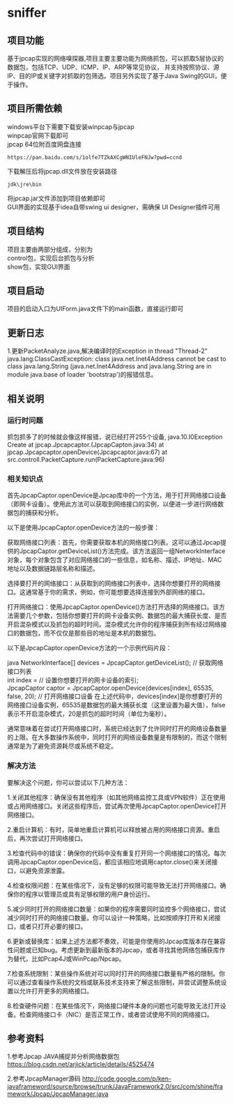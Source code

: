 # sniffer
## 项目功能
基于jpcap实现的网络嗅探器,项目主要主要功能为网络抓包，可以抓取5层协议的数据包，包括TCP、UDP、ICMP、IP、ARP等常见协议，
并支持按照协议、源IP、目的IP或关键字对抓取的包筛选。项目另外实现了基于Java Swing的GUI，便于操作。

## 项目所需依赖
windows平台下需要下载安装winpcap与jpcap \
winpcap官网下载即可 \
jpcap 64位附百度网盘连接
```aidl
https://pan.baidu.com/s/1olfe7TZkAXCgWNIUleFNJw?pwd=ccnd
```
下载解压后将jpcap.dll文件放在安装路径
```aidl
jdk\jre\bin
```
将jpcap.jar文件添加到项目依赖即可 \
GUI界面的实现基于idea自带swing ui designer，需确保 UI Designer插件可用

## 项目结构
项目主要由两部分组成，分别为 \
control包，实现后台抓包与分析 \
show包，实现GUI界面

## 项目启动
项目的启动入口为UIForm.java文件下的main函数，直接运行即可

## 更新日志
1.更新PacketAnalyze.java,解决编译时的Exception in thread "Thread-2" java.lang.ClassCastException: class java.net.Inet4Address cannot be cast to class java.lang.String (java.net.Inet4Address and java.lang.String are in module java.base of loader 'bootstrap')的报错信息。

## 相关说明
### 运行时问题
抓包抓多了的时候就会像这样报错，说已经打开255个设备,
java.10.I0Exception Create 
at jpcap.Jpcapcaptor.<init>(JpcapCapton.java:34)
at jpcap.Jpcapcaptor.openDevice(Jpcapcaptor.java:67) 
at src.controll.PacketCapture.run(PacketCapture.java:96)

### 相关知识点
首先JpcapCaptor.openDevice是Jpcap库中的一个方法，用于打开网络接口设备（即网卡设备）。使用此方法可以获取到网络接口的实例，以便进一步进行网络数据包的捕获和分析。


以下是使用JpcapCaptor.openDevice方法的一般步骤：

获取网络接口列表：首先，你需要获取本机的网络接口列表。这可以通过Jpcap提供的JpcapCaptor.getDeviceList()方法完成。该方法返回一组NetworkInterface对象，每个对象包含了对应网络接口的一些信息，如名称、描述、IP地址、MAC地址以及数据链路层名称和描述。

选择要打开的网络接口：从获取到的网络接口列表中，选择你想要打开的网络接口。这通常基于你的需求，例如，你可能想要选择连接到外部网络的接口。

打开网络接口：使用JpcapCaptor.openDevice()方法打开选择的网络接口。该方法需要几个参数，包括你想要打开的网卡设备实例、数据包的最大捕获长度、是否开启混杂模式以及抓包的超时时间。混杂模式允许你的程序捕获到所有经过网络接口的数据包，而不仅仅是那些目的地址是本机的数据包。

以下是JpcapCaptor.openDevice方法的一个示例代码片段：

java
NetworkInterface[] devices = JpcapCaptor.getDeviceList(); // 获取网络接口列表  
int index = // 设置你想要打开的网卡设备的索引;  
JpcapCaptor captor = JpcapCaptor.openDevice(devices[index], 65535, false, 20); // 打开网络接口设备
在上述代码中，devices[index]是你想要打开的网络接口设备实例，65535是数据包的最大捕获长度（这里设置为最大值），false表示不开启混杂模式，20是抓包的超时时间（单位为毫秒）。

通常意味着在尝试打开网络接口时，系统已经达到了允许同时打开的网络设备数量的上限。在大多数操作系统中，同时打开的网络设备数量是有限制的，而这个限制通常是为了避免资源耗尽或系统不稳定。

### 解决方法
要解决这个问题，你可以尝试以下几种方法：

1.关闭其他程序：确保没有其他程序（如其他网络监控工具或VPN软件）正在使用或占用网络接口。关闭这些程序后，尝试再次使用JpcapCaptor.openDevice打开网络接口。

2.重启计算机：有时，简单地重启计算机可以释放被占用的网络接口资源。重启后，再次尝试打开网络接口。

3.检查代码中的错误：确保你的代码中没有重复打开同一个网络接口的情况。每次调用JpcapCaptor.openDevice后，都应该相应地调用captor.close()来关闭接口，以避免资源泄露。

4.检查权限问题：在某些情况下，没有足够的权限可能导致无法打开网络接口。确保你的程序以管理员或具有足够权限的用户身份运行。

5.减少同时打开的网络接口数量：如果你的程序需要同时监控多个网络接口，尝试减少同时打开的网络接口数量。你可以设计一种策略，比如按顺序打开和关闭接口，或者只打开必要的接口。

6.更新或替换库：如果上述方法都不奏效，可能是你使用的Jpcap库版本存在兼容性问题或已知bug。考虑更新到最新版本的Jpcap，或者寻找其他网络包捕获库作为替代，比如Pcap4J或WinPcap/Npcap。

7.检查系统限制：某些操作系统对可以同时打开的网络接口数量有严格的限制。你可以通过查看操作系统的文档或联系技术支持来了解这些限制，并尝试调整系统设置以允许打开更多的网络接口。

8.检查硬件问题：在某些情况下，网络接口硬件本身的问题也可能导致无法打开设备。检查网络接口卡（NIC）是否正常工作，或者尝试使用不同的网络接口。


## 参考资料
1.参考Jpcap JAVA捕捉并分析网络数据包 https://blog.csdn.net/arjick/article/details/4525474 

2.参考JpcapManager源码 http://code.google.com/p/ken-javaframeword/source/browse/trunk/JavaFramework2.0/src/com/shine/framework/Jpcap/JpcapManager.java


